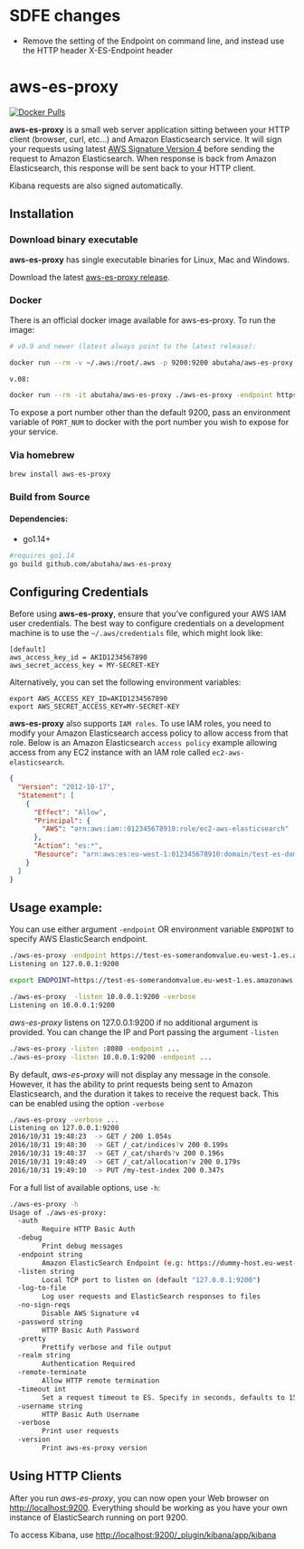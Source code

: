 # SDFE changes

- Remove the setting of the Endpoint on command line, and instead use the HTTP header X-ES-Endpoint header

# aws-es-proxy

[![Docker Pulls](https://img.shields.io/docker/pulls/abutaha/aws-es-proxy.svg)](https://hub.docker.com/r/abutaha/aws-es-proxy/)

**aws-es-proxy** is a small web server application sitting between your HTTP client (browser, curl, etc...) and Amazon Elasticsearch service. It will sign your requests using latest [AWS Signature Version 4](http://docs.aws.amazon.com/general/latest/gr/signature-version-4.html) before sending the request to Amazon Elasticsearch. When response is back from Amazon Elasticsearch, this response will be sent back to your HTTP client.

Kibana requests are also signed automatically.

## Installation

### Download binary executable

**aws-es-proxy** has single executable binaries for Linux, Mac and Windows.

Download the latest [aws-es-proxy release](https://github.com/abutaha/aws-es-proxy/releases/).

### Docker

There is an official docker image available for aws-es-proxy. To run the image:

```sh
# v0.9 and newer (latest always point to the latest release):

docker run --rm -v ~/.aws:/root/.aws -p 9200:9200 abutaha/aws-es-proxy:v1.0 -endpoint https://dummy-host.ap-southeast-2.es.amazonaws.com -listen 0.0.0.0:9200

v.08:

docker run --rm -it abutaha/aws-es-proxy ./aws-es-proxy -endpoint https://dummy-host.ap-southeast-2.es.amazonaws.com

```

To expose a port number other than the default 9200, pass an environment variable of `PORT_NUM` to docker with the port number you wish to expose for your service.

### Via homebrew

```sh
brew install aws-es-proxy
```

### Build from Source

#### Dependencies:
* go1.14+

```sh
#requires go1.14
go build github.com/abutaha/aws-es-proxy
```

## Configuring Credentials

Before using **aws-es-proxy**, ensure that you've configured your AWS IAM user credentials. The best way to configure credentials on a development machine is to use the `~/.aws/credentials` file, which might look like:

```
[default]
aws_access_key_id = AKID1234567890
aws_secret_access_key = MY-SECRET-KEY
```

Alternatively, you can set the following environment variables:

```
export AWS_ACCESS_KEY_ID=AKID1234567890
export AWS_SECRET_ACCESS_KEY=MY-SECRET-KEY
```

**aws-es-proxy** also supports `IAM roles`. To use IAM roles, you need to modify your Amazon Elasticsearch access policy to allow access from that role. Below is an Amazon Elasticsearch `access policy` example allowing access from any EC2 instance with an IAM role called `ec2-aws-elasticsearch`.

```json
{
  "Version": "2012-10-17",
  "Statement": [
    {
      "Effect": "Allow",
      "Principal": {
        "AWS": "arn:aws:iam::012345678910:role/ec2-aws-elasticsearch"
      },
      "Action": "es:*",
      "Resource": "arn:aws:es:eu-west-1:012345678910:domain/test-es-domain/*"
    }
  ]
}
```



## Usage example:

You can use either argument `-endpoint` OR environment variable `ENDPOINT` to specify AWS ElasticSearch endpoint.

```sh
./aws-es-proxy -endpoint https://test-es-somerandomvalue.eu-west-1.es.amazonaws.com
Listening on 127.0.0.1:9200
```

```sh
export ENDPOINT=https://test-es-somerandomvalue.eu-west-1.es.amazonaws.com

./aws-es-proxy  -listen 10.0.0.1:9200 -verbose
Listening on 10.0.0.1:9200
```

*aws-es-proxy* listens on 127.0.0.1:9200 if no additional argument is provided. You can change the IP and Port passing the argument `-listen`

```sh
./aws-es-proxy -listen :8080 -endpoint ...
./aws-es-proxy -listen 10.0.0.1:9200 -endpoint ...
```

By default, *aws-es-proxy* will not display any message in the console. However, it has the ability to print requests being sent to Amazon Elasticsearch, and the duration it takes to receive the request back. This can be enabled using the option `-verbose`

```sh
./aws-es-proxy -verbose ...
Listening on 127.0.0.1:9200
2016/10/31 19:48:23  -> GET / 200 1.054s
2016/10/31 19:48:30  -> GET /_cat/indices?v 200 0.199s
2016/10/31 19:48:37  -> GET /_cat/shards?v 200 0.196s
2016/10/31 19:48:49  -> GET /_cat/allocation?v 200 0.179s
2016/10/31 19:49:10  -> PUT /my-test-index 200 0.347s
```

For a full list of available options, use `-h`:

```sh
./aws-es-proxy -h
Usage of ./aws-es-proxy:
  -auth
        Require HTTP Basic Auth
  -debug
        Print debug messages
  -endpoint string
        Amazon ElasticSearch Endpoint (e.g: https://dummy-host.eu-west-1.es.amazonaws.com)
  -listen string
        Local TCP port to listen on (default "127.0.0.1:9200")
  -log-to-file
        Log user requests and ElasticSearch responses to files
  -no-sign-reqs
        Disable AWS Signature v4
  -password string
        HTTP Basic Auth Password
  -pretty
        Prettify verbose and file output
  -realm string
        Authentication Required
  -remote-terminate
        Allow HTTP remote termination
  -timeout int
        Set a request timeout to ES. Specify in seconds, defaults to 15 (default 15)
  -username string
        HTTP Basic Auth Username
  -verbose
        Print user requests
  -version
        Print aws-es-proxy version
```


## Using HTTP Clients

After you run *aws-es-proxy*, you can now open your Web browser on [http://localhost:9200](http://localhost:9200). Everything should be working as you have your own instance of ElasticSearch running on port 9200.

To access Kibana, use [http://localhost:9200/_plugin/kibana/app/kibana](http://localhost:9200/_plugin/kibana/app/kibana)
